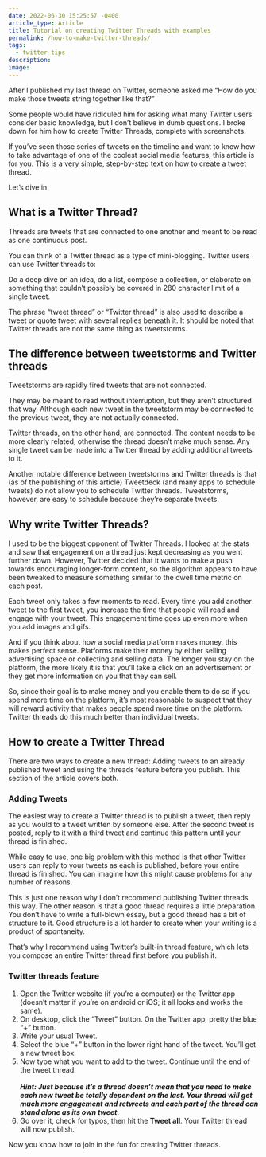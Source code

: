 ```yaml
---
date: 2022-06-30 15:25:57 -0400
article_type: Article
title: Tutorial on creating Twitter Threads with examples
permalink: /how-to-make-twitter-threads/
tags:
  - twitter-tips
description:
image:
---
```

After I published my last thread on Twitter, someone asked me “How do you make those tweets string together like that?”

Some people would have ridiculed him for asking what many Twitter users consider basic knowledge, but I don’t believe in dumb questions. I broke down for him how to create Twitter Threads, complete with screenshots.

If you’ve seen those series of tweets on the timeline and want to know how to take advantage of one of the coolest social media features, this article is for you. This is a very simple, step-by-step text on how to create a tweet thread.

Let’s dive in.

## What is a Twitter Thread?

Threads are tweets that are connected to one another and meant to be read as one continuous post.

You can think of a Twitter thread as a type of mini-blogging. Twitter users can use Twitter threads to:

Do a deep dive on an idea, do a list, compose a collection, or elaborate on something that couldn’t possibly be covered in 280 character limit of a single tweet.

The phrase “tweet thread” or “Twitter thread” is also used to describe a tweet or quote tweet with several replies beneath it. It should be noted that Twitter threads are not the same thing as tweetstorms.

## The difference between tweetstorms and Twitter threads

Tweetstorms are rapidly fired tweets that are not connected.

They may be meant to read without interruption, but they aren’t structured that way. Although each new tweet in the tweetstorm may be connected to the previous tweet, they are not actually connected.

Twitter threads, on the other hand, are connected. The content needs to be more clearly related, otherwise the thread doesn’t make much sense. Any single tweet can be made into a Twitter thread by adding additional tweets to it.

Another notable difference between tweetstorms and Twitter threads is that (as of the publishing of this article) Tweetdeck (and many apps to schedule tweets) do not allow you to schedule Twitter threads. Tweetstorms, however, are easy to schedule because they’re separate tweets.

## Why write Twitter Threads?

I used to be the biggest opponent of Twitter Threads. I looked at the stats and saw that engagement on a thread just kept decreasing as you went further down. However, Twitter decided that it wants to make a push towards encouraging longer-form content, so the algorithm appears to have been tweaked to measure something similar to the dwell time metric on each post.

Each tweet only takes a few moments to read. Every time you add another tweet to the first tweet, you increase the time that people will read and engage with your tweet. This engagement time goes up even more when you add images and gifs.

And if you think about how a social media platform makes money, this makes perfect sense. Platforms make their money by either selling advertising space or collecting and selling data. The longer you stay on the platform, the more likely it is that you’ll take a click on an advertisement or they get more information on you that they can sell.

So, since their goal is to make money and you enable them to do so if you spend more time on the platform, it’s most reasonable to suspect that they will reward activity that makes people spend more time on the platform. Twitter threads do this much better than individual tweets.

## How to create a Twitter Thread

There are two ways to create a new thread: Adding tweets to an already published tweet and using the threads feature before you publish. This section of the article covers both.

### Adding Tweets

The easiest way to create a Twitter thread is to publish a tweet, then reply as you would to a tweet written by someone else. After the second tweet is posted, reply to it with a third tweet and continue this pattern until your thread is finished.

While easy to use, one big problem with this method is that other Twitter users can reply to your tweets as each is published, before your entire thread is finished. You can imagine how this might cause problems for any number of reasons.

This is just one reason why I don’t recommend publishing Twitter threads this way. The other reason is that a good thread requires a little preparation. You don’t have to write a full-blown essay, but a good thread has a bit of structure to it. Good structure is a lot harder to create when your writing is a product of spontaneity.

That’s why I recommend using Twitter’s built-in thread feature, which lets you compose an entire Twitter thread first before you publish it.

### Twitter threads feature

1. Open the Twitter website (if you’re a computer) or the Twitter app (doesn’t matter if you’re on android or iOS; it all looks and works the same).
2. On desktop, click the “Tweet” button. On the Twitter app, pretty the blue “+” button.
3. Write your usual Tweet.
4. Select the blue “+” button in the lower right hand of the tweet. You’ll get a new tweet box.
5. Now type what you want to add to the tweet. Continue until the end of the tweet thread.<br><br>***Hint: Just because it’s a thread doesn’t mean that you need to make each new tweet be totally dependent on the last. Your thread will get much more engagement and retweets and each part of the thread can stand alone as its own tweet.***
6. Go over it, check for typos, then hit the **Tweet all**. Your Twitter thread will now publish.

Now you know how to join in the fun for creating Twitter threads.

&nbsp;

&nbsp;
